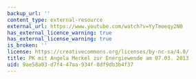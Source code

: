 ```yaml
---
backup_url: ''
content_type: external-resource
external_url: https://www.youtube.com/watch?v=YyTmoeqy2N0
has_external_licence_warning: true
has_external_license_warning: true
is_broken: ''
license: https://creativecommons.org/licenses/by-nc-sa/4.0/
title: PK mit Angela Merkel zur Energiewende am 07.03. 2013
uid: 9ae58a03-d7f4-47aa-934f-8df9db3b4f37
---
```

